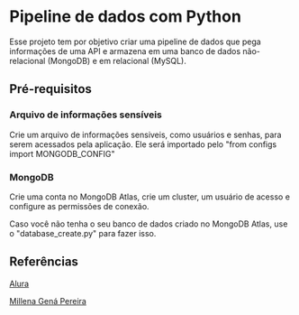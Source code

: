 # Pipeline de dados com Python

Esse projeto tem por objetivo criar uma pipeline de dados que pega informações de uma API e armazena em uma banco de dados não-relacional (MongoDB) e em relacional (MySQL).

## Pré-requisitos

### Arquivo de informações sensíveis
Crie um arquivo de informações sensiveis, como usuários e senhas, para serem acessados pela aplicação. Ele será importado pelo "from configs import MONGODB_CONFIG"

### MongoDB
Crie uma conta no MongoDB Atlas, crie um cluster, um usuário de acesso e configure as permissões de conexão.

Caso você não tenha o seu banco de dados criado no MongoDB Atlas, use o "database_create.py" para fazer isso.


## Referências
[Alura](https://www.alura.com.br/curso-online-pipeline-dados-integrando-python-mongodb-mysql)

[Millena Gená Pereira](https://github.com/millenagena)